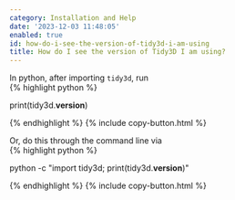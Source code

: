 ```yaml
---
category: Installation and Help
date: '2023-12-03 11:48:05'
enabled: true
id: how-do-i-see-the-version-of-tidy3d-i-am-using
title: How do I see the version of Tidy3D I am using?
---
```


<div>In python, after importing <code>tidy3d</code>, run</div>

<div><div markdown class="code-snippet">{% highlight python %}

print(tidy3d.__version__)

{% endhighlight %}
{% include copy-button.html %}</div></div>

<div>Or, do this through the command line via</div>

<div><div markdown class="code-snippet">{% highlight python %}

python -c "import tidy3d; print(tidy3d.__version__)"

{% endhighlight %}
{% include copy-button.html %}</div><p>​​​​</p></div>

